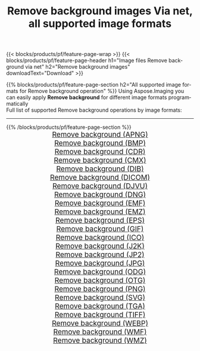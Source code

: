 ﻿---
title: Remove background images Via net, all supported image formats 
weight: 3920
url: /net/remove-background 
lang: en
langdirlevel: 2
locales: zh-hans,ja,it,ru,de,es,fr,nl,id,lt,pl,pt,vi,tr,ko,zh-hant,ar,hi,th,sv,cs,uk,he
description: Using Aspose.Imaging you can easily Remove background images Via net
---

{{< blocks/products/pf/feature-page-wrap >}}
{{< blocks/products/pf/feature-page-header h1="Image files Remove background via net" h2="Remove background images" downloadText="Download" >}}


{{% blocks/products/pf/feature-page-section  h2="All supported image formats for Remove background operation" %}}
Using Aspose.Imaging you can easily apply **Remove background** for different image formats programmatically
<br/>
Full list of supported Remove background operations by image formats:
<hr/>
{{% /blocks/products/pf/feature-page-section %}}
<div class="container-fluid productfamilypage bg-gray">
    <div class="convertypes bg-gray agp-content section">
        <div class="container">
		<div class="row other-converters" style="gap: 10px;font-size: 19px;text-align:center;">
		    <div class='col-md-2 other-converter remove-lp remove-rp'><a href="/imaging/net/remove-background/apng" style="padding:15px;">Remove background (APNG)</a></div><div class='col-md-2 other-converter remove-lp remove-rp'><a href="/imaging/net/remove-background/bmp" style="padding:15px;">Remove background (BMP)</a></div><div class='col-md-2 other-converter remove-lp remove-rp'><a href="/imaging/net/remove-background/cdr" style="padding:15px;">Remove background (CDR)</a></div><div class='col-md-2 other-converter remove-lp remove-rp'><a href="/imaging/net/remove-background/cmx" style="padding:15px;">Remove background (CMX)</a></div><div class='col-md-2 other-converter remove-lp remove-rp'><a href="/imaging/net/remove-background/dib" style="padding:15px;">Remove background (DIB)</a></div><div class='col-md-2 other-converter remove-lp remove-rp'><a href="/imaging/net/remove-background/dicom" style="padding:15px;">Remove background (DICOM)</a></div><div class='col-md-2 other-converter remove-lp remove-rp'><a href="/imaging/net/remove-background/djvu" style="padding:15px;">Remove background (DJVU)</a></div><div class='col-md-2 other-converter remove-lp remove-rp'><a href="/imaging/net/remove-background/dng" style="padding:15px;">Remove background (DNG)</a></div><div class='col-md-2 other-converter remove-lp remove-rp'><a href="/imaging/net/remove-background/emf" style="padding:15px;">Remove background (EMF)</a></div><div class='col-md-2 other-converter remove-lp remove-rp'><a href="/imaging/net/remove-background/emz" style="padding:15px;">Remove background (EMZ)</a></div><div class='col-md-2 other-converter remove-lp remove-rp'><a href="/imaging/net/remove-background/eps" style="padding:15px;">Remove background (EPS)</a></div><div class='col-md-2 other-converter remove-lp remove-rp'><a href="/imaging/net/remove-background/gif" style="padding:15px;">Remove background (GIF)</a></div><div class='col-md-2 other-converter remove-lp remove-rp'><a href="/imaging/net/remove-background/ico" style="padding:15px;">Remove background (ICO)</a></div><div class='col-md-2 other-converter remove-lp remove-rp'><a href="/imaging/net/remove-background/j2k" style="padding:15px;">Remove background (J2K)</a></div><div class='col-md-2 other-converter remove-lp remove-rp'><a href="/imaging/net/remove-background/jp2" style="padding:15px;">Remove background (JP2)</a></div><div class='col-md-2 other-converter remove-lp remove-rp'><a href="/imaging/net/remove-background/jpg" style="padding:15px;">Remove background (JPG)</a></div><div class='col-md-2 other-converter remove-lp remove-rp'><a href="/imaging/net/remove-background/odg" style="padding:15px;">Remove background (ODG)</a></div><div class='col-md-2 other-converter remove-lp remove-rp'><a href="/imaging/net/remove-background/otg" style="padding:15px;">Remove background (OTG)</a></div><div class='col-md-2 other-converter remove-lp remove-rp'><a href="/imaging/net/remove-background/png" style="padding:15px;">Remove background (PNG)</a></div><div class='col-md-2 other-converter remove-lp remove-rp'><a href="/imaging/net/remove-background/svg" style="padding:15px;">Remove background (SVG)</a></div><div class='col-md-2 other-converter remove-lp remove-rp'><a href="/imaging/net/remove-background/tga" style="padding:15px;">Remove background (TGA)</a></div><div class='col-md-2 other-converter remove-lp remove-rp'><a href="/imaging/net/remove-background/tiff" style="padding:15px;">Remove background (TIFF)</a></div><div class='col-md-2 other-converter remove-lp remove-rp'><a href="/imaging/net/remove-background/webp" style="padding:15px;">Remove background (WEBP)</a></div><div class='col-md-2 other-converter remove-lp remove-rp'><a href="/imaging/net/remove-background/wmf" style="padding:15px;">Remove background (WMF)</a></div><div class='col-md-2 other-converter remove-lp remove-rp'><a href="/imaging/net/remove-background/wmz" style="padding:15px;">Remove background (WMZ)</a></div>
                </div>
        </div>
    </div>
</div>
<br/>
